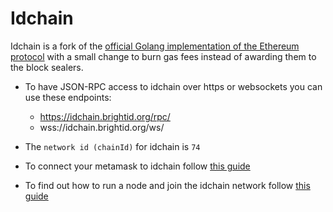 # Idchain

Idchain is a fork of the [official Golang implementation of the Ethereum protocol](https://github.com/ethereum/go-ethereum) with a small change to burn gas fees instead of awarding them to the block sealers.

- To have JSON-RPC access to idchain over https or websockets you can use these endpoints:

  - https://idchain.brightid.org/rpc/
  - wss://idchain.brightid.org/ws/
- The `network id (chainId)` for idchain is `74`
- To connect your metamask to idchain follow [this guide](https://github.com/BrightID/idchain/wiki/Connect-Metamask-to-Idchain)
- To find out how to run a node and join the idchain network follow [this guide](https://github.com/BrightID/idchain/wiki/Joining-the-Idchain-Network)
